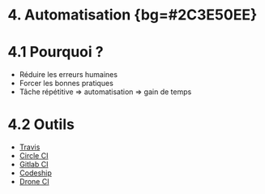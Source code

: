 # 4. Automatisation {bg=#2C3E50EE}

# 4.1 Pourquoi ?

* Réduire les erreurs humaines
* Forcer les bonnes pratiques
* Tâche répétitive => automatisation => gain de temps

# 4.2 Outils

* [Travis](https://travis-ci.com/)
* [Circle CI](https://circleci.com/)
* [Gitlab CI](https://about.gitlab.com/product/continuous-integration/)
* [Codeship](https://codeship.com/)
* [Drone CI](https://drone.io/)
